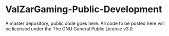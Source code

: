 # ValZarGaming-Public-Development
A master depository, public code goes here. All code to be posted here will be licensed under the The GNU General Public License v3.0.
